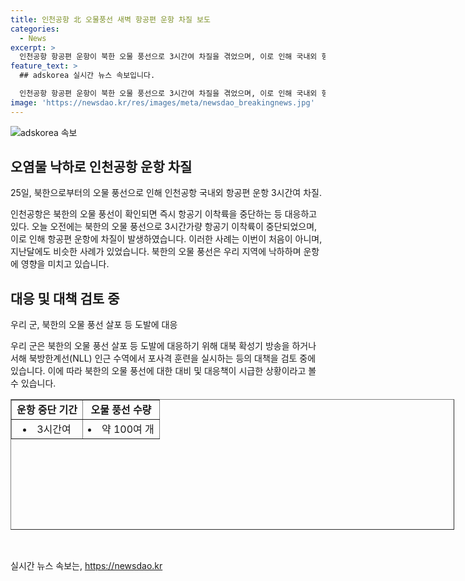 ```yaml
---
title: 인천공항 北 오물풍선 새벽 항공편 운항 차질 보도
categories:
  - News
excerpt: >
  인천공항 항공편 운항이 북한 오물 풍선으로 3시간여 차질을 겪었으며, 이로 인해 국내외 항공편 이착륙이 중단되었습니다. 인천공항공사는 북한 오물 풍선이 확인되면 즉시 항공기 이착륙을 중단하는 등 대책을 마련했습니다. 북한의 오물 풍선은 올해 들어 여섯 번째로 총 250여 개나 날려졌으며, 우리 지역에는 100여 개가 떨어진 것으로 파악됐습니다. 이에 대응해 우리 군은 대북 확성기 방송 및 포사격 훈련을 검토 중인 것으로 전해졌습니다. (150자)
feature_text: >
  ## adskorea 실시간 뉴스 속보입니다.

  인천공항 항공편 운항이 북한 오물 풍선으로 3시간여 차질을 겪었으며, 이로 인해 국내외 항공편 이착륙이 중단되었습니다. 인천공항공사는 북한 오물 풍선이 확인되면 즉시 항공기 이착륙을 중단하는 등 대책을 마련했습니다. 북한의 오물 풍선은 올해 들어 여섯 번째로 총 250여 개나 날려졌으며, 우리 지역에는 100여 개가 떨어진 것으로 파악됐습니다. 이에 대응해 우리 군은 대북 확성기 방송 및 포사격 훈련을 검토 중인 것으로 전해졌습니다. (150자)
image: 'https://newsdao.kr/res/images/meta/newsdao_breakingnews.jpg'
---
```


<p><img src="https://newsdao.kr/res/images/meta/newsdao_breakingnews.jpg" alt="adskorea 속보" /></p>

<h2 data-ke-size="size26">오염물 낙하로 인천공항 운항 차질</h2>

<p data-ke-size="size16">25일, 북한으로부터의 오물 풍선으로 인해 인천공항 국내외 항공편 운항 3시간여 차질.</p>

<p>인천공항은 북한의 오물 풍선이 확인되면 즉시 항공기 이착륙을 중단하는 등 대응하고 있다. 오늘 오전에는 북한의 오물 풍선으로 3시간가량 항공기 이착륙이 중단되었으며, 이로 인해 항공편 운항에 차질이 발생하였습니다. 이러한 사례는 이번이 처음이 아니며, 지난달에도 비슷한 사례가 있었습니다. 북한의 오물 풍선은 우리 지역에 낙하하며 운항에 영향을 미치고 있습니다.</p>

<h2 data-ke-size="size26">대응 및 대책 검토 중</h2>

<p data-ke-size="size16">우리 군, 북한의 오물 풍선 살포 등 도발에 대응</p>

<p>우리 군은 북한의 오물 풍선 살포 등 도발에 대응하기 위해 대북 확성기 방송을 하거나 서해 북방한계선(NLL) 인근 수역에서 포사격 훈련을 실시하는 등의 대책을 검토 중에 있습니다. 이에 따라 북한의 오물 풍선에 대한 대비 및 대응책이 시급한 상황이라고 볼 수 있습니다.</p>

<table style="width: 710px; height: 209px; margin-left: auto; margin-right: auto;" border="1">
<tbody>
<tr>
<td style="text-align: center; height: 17px;"><b>운항 중단 기간</b></td>
<td style="text-align: center; height: 17px;"><b>오물 풍선 수량</b></td>
</tr>
<tr>
<td style="text-align: center; height: 17px;"><li>3시간여</li></td>
<td style="text-align: center; height: 17px;"><li>약 100여 개</li></td>
</tr>
</tbody>
</table>

<p data-ke-size="size16">&nbsp;</p>
실시간 뉴스 속보는, <a href="https://newsdao.kr" rel="dofollow">https://newsdao.kr</a>


